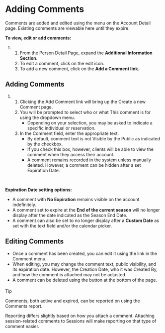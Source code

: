 # Adding Comments
Comments are added and edited using the menu on the Account Detail page. Existing comments are viewable here until they expire.


**To view, edit or add comments:**


1. 1. From the Person Detail Page, expand the **Additional Information Section.**
	2. To edit a comment, click on the edit icon.
	3. To add a new comment, click on the **Add a Comment link.**


  
  



## Adding Comments


1. 1. Clicking the Add Comment link will bring up the Create a new Comment page.
	2. You will be prompted to select who or what This comment is for using the dropdown menu.
		* Depending on your selection, you may be asked to indicate a specific individual or reservation.
	3. In the Comment field, enter the appropriate text.
		* By default, comment text is not Visible by the Public as indicated by the checkbox.
		* If you check this box, however, clients will be able to view the comment when they access their account.
		* A comment remains recorded in the system unless manually deleted. However, a comment can be hidden after a set Expiration Date.


 


**Expiration Date setting options:**


* A comment with **No Expiration** remains visible on the account indefinitely.
* A comment set to expire at the **End of the current season** will no longer display after the date indicated as the Season End Date.
* A comment can also be set to no longer display after a **Custom Date** as set with the text field and/or the calendar picker.


## 


## Editing Comments


* Once a comment has been created, you can edit it using the link in the Comment menu.
* When editing, you may change the comment text, public visibility, and its expiration date. However, the Creation Date, who it was Created By, and how the comment is attached may not be adjusted.
* A comment can be deleted using the button at the bottom of the page.



#### 
 Tip


Comments, both active and expired, can be reported on using the Comments report.


Reporting differs slightly based on how you attach a comment. Attaching session-related comments to Sessions will make reporting on that type of comment easier.


